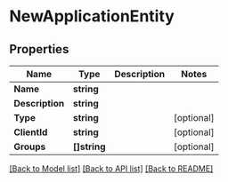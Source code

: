 # NewApplicationEntity

## Properties

Name | Type | Description | Notes
------------ | ------------- | ------------- | -------------
**Name** | **string** |  | 
**Description** | **string** |  | 
**Type** | **string** |  | [optional] 
**ClientId** | **string** |  | [optional] 
**Groups** | **[]string** |  | [optional] 

[[Back to Model list]](../README.md#documentation-for-models) [[Back to API list]](../README.md#documentation-for-api-endpoints) [[Back to README]](../README.md)


